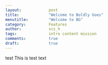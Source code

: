 ```yaml
---
layout:            post
title:             "Welcome to Boldly Goes"
menutitle:         "Welcome to BG"
category:          Features
author:            scs_h
tags:              intro content mission
comments:          true
draft:             true
---
```


test This is test text